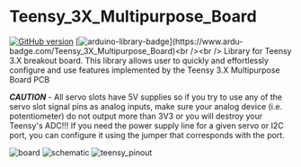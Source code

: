 # Teensy_3X_Multipurpose_Board
[![GitHub version](https://badge.fury.io/gh/PowerBroker2%2FTeensy_3X_Multipurpose_Board.svg)](https://badge.fury.io/gh/PowerBroker2%2FTeensy_3X_Multipurpose_Board) [![arduino-library-badge](https://www.ardu-badge.com/badge/Teensy_3X_Multipurpose_Board.svg?)](https://www.ardu-badge.com/Teensy_3X_Multipurpose_Board)<br /><br />
Library for Teensy 3.X breakout board. This library allows user to quickly and effortlessly configure and use features implemented by the Teensy 3.X Multipurpose Board PCB

***CAUTION*** - All servo slots have 5V supplies so if you try to use any of the servo slot signal pins as analog inputs, make sure your analog device (i.e. potentiometer) do not output more than 3V3 or you will destroy your Teensy's ADC!!! If you need the power supply line for a given servo or I2C port, you can configure it using the jumper that corresponds with the port.

![board](https://user-images.githubusercontent.com/20977405/79944386-632b3600-8439-11ea-9080-a75aec144508.PNG)
![schematic](https://user-images.githubusercontent.com/20977405/79944401-6aeada80-8439-11ea-98ef-cc882fa2d919.PNG)
![teensy_pinout](https://media.digikey.com/Photos/RDL/Teensy%203.5%20-%20Pinout.png)
